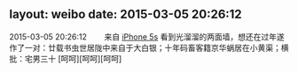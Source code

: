 layout: weibo
date: 2015-03-05 20:26:12
---
<meta name="referrer" content="no-referrer" />

2015-03-05 20:26:12  &nbsp;&nbsp;&nbsp;&nbsp;&nbsp;&nbsp; 来自 <a href="sinaweibo://customweibosource" rel="nofollow">iPhone 5s</a>
看到光溜溜的两面墙，想还在过年遂作了一对：廿载书虫世居陇中来自于大白银；十年码畜客籍京华蜗居在小黄渠；横批：宅男三十  [呵呵][呵呵][呵呵] ​​​
